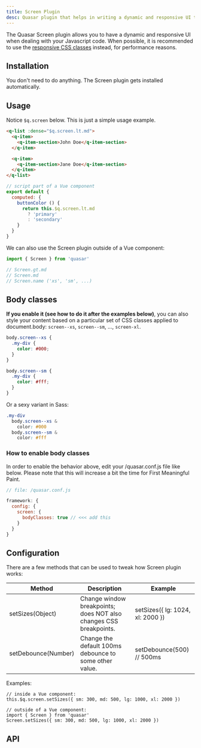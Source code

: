```yaml
---
title: Screen Plugin
desc: Quasar plugin that helps in writing a dynamic and responsive UI through Javascript code.
---
```

The Quasar Screen plugin allows you to have a dynamic and responsive UI when dealing with your Javascript code. When possible, it is recommended to use the [responsive CSS classes](/style/visibility#Window-Width-Related) instead, for performance reasons.

## Installation
You don't need to do anything. The Screen plugin gets installed automatically.

## Usage
Notice `$q.screen` below. This is just a simple usage example.

```html
<q-list :dense="$q.screen.lt.md">
  <q-item>
    <q-item-section>John Doe</q-item-section>
  </q-item>

  <q-item>
    <q-item-section>Jane Doe</q-item-section>
  </q-item>
</q-list>
```

```js
// script part of a Vue component
export default {
  computed: {
    buttonColor () {
      return this.$q.screen.lt.md
        ? 'primary'
        : 'secondary'
    }
  }
}
```

We can also use the Screen plugin outside of a Vue component:
```js
import { Screen } from 'quasar'

// Screen.gt.md
// Screen.md
// Screen.name ('xs', 'sm', ...)
```

## Body classes

**If you enable it (see how to do it after the examples below)**, you can also style your content based on a particular set of CSS classes applied to document.body: `screen--xs`, `screen--sm`, ..., `screen-xl`.

```css
body.screen--xs {
  .my-div {
    color: #000;
  }
}

body.screen--sm {
  .my-div {
    color: #fff;
  }
}
```

Or a sexy variant in Sass:

```css
.my-div
  body.screen--xs &
    color: #000
  body.screen--sm &
    color: #fff
```

### How to enable body classes

In order to enable the behavior above, edit your /quasar.conf.js file like below. Please note that this will increase a bit the time for First Meaningful Paint.

```js
// file: /quasar.conf.js

framework: {
  config: {
    screen: {
      bodyClasses: true // <<< add this
    }
  }
}
```

## Configuration
There are a few methods that can be used to tweak how Screen plugin works:

| Method | Description | Example |
| --- | --- | --- |
| setSizes(Object) | Change window breakpoints; does NOT also changes CSS breakpoints. | setSizes({ lg: 1024, xl: 2000 }) |
| setDebounce(Number) | Change the default 100ms debounce to some other value. | setDebounce(500) // 500ms |

Examples:
```
// inside a Vue component:
this.$q.screen.setSizes({ sm: 300, md: 500, lg: 1000, xl: 2000 })

// outside of a Vue component:
import { Screen } from 'quasar'
Screen.setSizes({ sm: 300, md: 500, lg: 1000, xl: 2000 })
```

## API
<doc-api file="Screen" />
